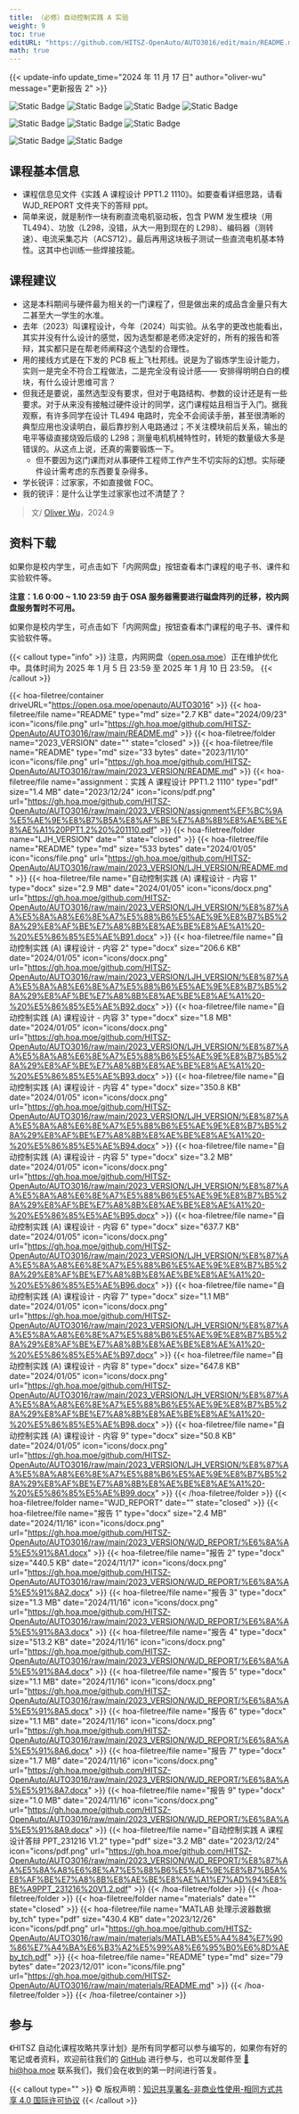 ```yaml
---
title: （必修）自动控制实践 A 实验
weight: 9
toc: true
editURL: "https://github.com/HITSZ-OpenAuto/AUTO3016/edit/main/README.md"
math: true
---
```


{{< update-info update_time="2024 年 11 月 17 日" author="oliver-wu" message="更新报告 2" >}}

<div class="img-div hx-mt-4 hx-flex-row hx-justify-start hx-items-center">

![Static Badge](https://img.shields.io/badge/%E8%80%83%E6%9F%A5%E8%AF%BE-green)
![Static Badge](https://img.shields.io/badge/%E8%AF%BE%E7%A8%8B%E8%AE%BE%E8%AE%A1-green)
![Static Badge](https://img.shields.io/badge/%E5%AD%A6%E5%88%86（21%E7%BA%A7）-1-moccasin)
![Static Badge](https://img.shields.io/badge/%E5%AD%A6%E5%88%86（22%E7%BA%A7）-1.5-moccasin)

![Static Badge](https://img.shields.io/badge/%E6%88%90%E7%BB%A9%E6%9E%84%E6%88%90-gold)  ![Static Badge](https://img.shields.io/badge/%E5%AE%9E%E9%AA%8C%E6%8A%A5%E5%91%8A-10%25*9=90%25-wheat)  ![Static Badge](https://img.shields.io/badge/%E7%AD%94%E8%BE%A9-10%25-wheat)

![Static Badge](https://img.shields.io/badge/%E6%80%BB%E5%AD%A6%E6%97%B640-gold)   ![Static Badge](https://img.shields.io/badge/%E5%AE%9E%E9%AA%8C4%E5%AD%A6%E6%97%B6*10-moccasin)

</div>

## 课程基本信息
- 课程信息见文件《实践 A 课程设计 PPT1.2  1110》。如要查看详细思路，请看 WJD_REPORT 文件夹下的答辩 ppt。
- 简单来说，就是制作一块有刷直流电机驱动板，包含 PWM 发生模块（用 TL494）、功放（L298，没错，从大一用到现在的 L298）、编码器（测转速）、电流采集芯片（ACS712）。最后再用这块板子测试一些直流电机基本特性。这其中也训练一些焊接技能。

## 课程建议
- 这是本科期间与硬件最为相关的一门课程了，但是做出来的成品含金量只有大二甚至大一学生的水准。
- 去年（2023）叫课程设计，今年（2024）叫实验。从名字的更改也能看出，其实并没有什么设计的感觉，因为选型都是老师决定好的，所有的报告和答辩，其实都只是在帮老师阐释这个选型的合理性。
- 用的接线方式是在下发的 PCB 板上飞杜邦线。说是为了锻炼学生设计能力，实则一是完全不符合工程做法，二是完全没有设计感—— 安排得明明白白的模块，有什么设计思维可言？
- 但我还是要说，虽然选型没有要求，但对于电路结构、参数的设计还是有一些要求。对于从来没有接触过硬件设计的同学，这门课程姑且相当于入门。据我观察，有许多同学在设计 TL494 电路时，完全不会阅读手册，甚至很清晰的典型应用也没读明白，最后靠抄别人电路通过；不关注模块前后关系，输出的电平等级直接烧毁后级的 L298；测量电机机械特性时，转矩的数量级大多是错误的。从这点上说，还真的需要锻炼一下。
  - 但不要因为这门课而对从事硬件工程师工作产生不切实际的幻想。实际硬件设计需考虑的东西要复杂得多。
- 学长锐评：过家家，不如直接做 FOC。
- 我的锐评：是什么让学生过家家也过不清楚了？

> 文/ [Oliver Wu](https://www.github.com/OliverWu515)，2024.9

## 资料下载
如果你是校内学生，可点击如下「内网网盘」按钮查看本门课程的电子书、课件和实验软件等。

**注意：1.6 0:00 ~ 1.10 23:59 由于 OSA 服务器需要进行磁盘阵列的迁移，校内网盘服务暂时不可用。**

如果你是校内学生，可点击如下「内网网盘」按钮查看本门课程的电子书、课件和实验软件等。

{{< callout type="info" >}}
  注意，内网网盘（[open.osa.moe](https://open.osa.moe/openauto)）正在维护优化中。具体时间为 2025 年 1 月 5 日 23:59 至 2025 年 1 月 10 日 23:59。
{{< /callout >}}

{{< hoa-filetree/container driveURL="https://open.osa.moe/openauto/AUTO3016" >}}
  {{< hoa-filetree/file name="README" type="md" size="2.7 KB" date="2024/09/23" icon="icons/file.png" url="https://gh.hoa.moe/github.com/HITSZ-OpenAuto/AUTO3016/raw/main/README.md" >}}
  {{< hoa-filetree/folder name="2023_VERSION" date="" state="closed" >}}
    {{< hoa-filetree/file name="README" type="md" size="33 bytes" date="2023/11/10" icon="icons/file.png" url="https://gh.hoa.moe/github.com/HITSZ-OpenAuto/AUTO3016/raw/main/2023_VERSION/README.md" >}}
    {{< hoa-filetree/file name="assignment：实践 A 课程设计 PPT1.2  1110" type="pdf" size="1.4 MB" date="2023/12/24" icon="icons/pdf.png" url="https://gh.hoa.moe/github.com/HITSZ-OpenAuto/AUTO3016/raw/main/2023_VERSION/assignment%EF%BC%9A%E5%AE%9E%E8%B7%B5A%E8%AF%BE%E7%A8%8B%E8%AE%BE%E8%AE%A1%20PPT1.2%20%201110.pdf" >}}
  {{< hoa-filetree/folder name="LJH_VERSION" date="" state="closed" >}}
    {{< hoa-filetree/file name="README" type="md" size="533 bytes" date="2024/01/05" icon="icons/file.png" url="https://gh.hoa.moe/github.com/HITSZ-OpenAuto/AUTO3016/raw/main/2023_VERSION/LJH_VERSION/README.md" >}}
    {{< hoa-filetree/file name="自动控制实践 (A) 课程设计 - 内容 1" type="docx" size="2.9 MB" date="2024/01/05" icon="icons/docx.png" url="https://gh.hoa.moe/github.com/HITSZ-OpenAuto/AUTO3016/raw/main/2023_VERSION/LJH_VERSION/%E8%87%AA%E5%8A%A8%E6%8E%A7%E5%88%B6%E5%AE%9E%E8%B7%B5%28A%29%E8%AF%BE%E7%A8%8B%E8%AE%BE%E8%AE%A1%20-%20%E5%86%85%E5%AE%B91.docx" >}}
    {{< hoa-filetree/file name="自动控制实践 (A) 课程设计 - 内容 2" type="docx" size="206.6 KB" date="2024/01/05" icon="icons/docx.png" url="https://gh.hoa.moe/github.com/HITSZ-OpenAuto/AUTO3016/raw/main/2023_VERSION/LJH_VERSION/%E8%87%AA%E5%8A%A8%E6%8E%A7%E5%88%B6%E5%AE%9E%E8%B7%B5%28A%29%E8%AF%BE%E7%A8%8B%E8%AE%BE%E8%AE%A1%20-%20%E5%86%85%E5%AE%B92.docx" >}}
    {{< hoa-filetree/file name="自动控制实践 (A) 课程设计 - 内容 3" type="docx" size="1.8 MB" date="2024/01/05" icon="icons/docx.png" url="https://gh.hoa.moe/github.com/HITSZ-OpenAuto/AUTO3016/raw/main/2023_VERSION/LJH_VERSION/%E8%87%AA%E5%8A%A8%E6%8E%A7%E5%88%B6%E5%AE%9E%E8%B7%B5%28A%29%E8%AF%BE%E7%A8%8B%E8%AE%BE%E8%AE%A1%20-%20%E5%86%85%E5%AE%B93.docx" >}}
    {{< hoa-filetree/file name="自动控制实践 (A) 课程设计 - 内容 4" type="docx" size="350.8 KB" date="2024/01/05" icon="icons/docx.png" url="https://gh.hoa.moe/github.com/HITSZ-OpenAuto/AUTO3016/raw/main/2023_VERSION/LJH_VERSION/%E8%87%AA%E5%8A%A8%E6%8E%A7%E5%88%B6%E5%AE%9E%E8%B7%B5%28A%29%E8%AF%BE%E7%A8%8B%E8%AE%BE%E8%AE%A1%20-%20%E5%86%85%E5%AE%B94.docx" >}}
    {{< hoa-filetree/file name="自动控制实践 (A) 课程设计 - 内容 5" type="docx" size="3.2 MB" date="2024/01/05" icon="icons/docx.png" url="https://gh.hoa.moe/github.com/HITSZ-OpenAuto/AUTO3016/raw/main/2023_VERSION/LJH_VERSION/%E8%87%AA%E5%8A%A8%E6%8E%A7%E5%88%B6%E5%AE%9E%E8%B7%B5%28A%29%E8%AF%BE%E7%A8%8B%E8%AE%BE%E8%AE%A1%20-%20%E5%86%85%E5%AE%B95.docx" >}}
    {{< hoa-filetree/file name="自动控制实践 (A) 课程设计 - 内容 6" type="docx" size="637.7 KB" date="2024/01/05" icon="icons/docx.png" url="https://gh.hoa.moe/github.com/HITSZ-OpenAuto/AUTO3016/raw/main/2023_VERSION/LJH_VERSION/%E8%87%AA%E5%8A%A8%E6%8E%A7%E5%88%B6%E5%AE%9E%E8%B7%B5%28A%29%E8%AF%BE%E7%A8%8B%E8%AE%BE%E8%AE%A1%20-%20%E5%86%85%E5%AE%B96.docx" >}}
    {{< hoa-filetree/file name="自动控制实践 (A) 课程设计 - 内容 7" type="docx" size="1.1 MB" date="2024/01/05" icon="icons/docx.png" url="https://gh.hoa.moe/github.com/HITSZ-OpenAuto/AUTO3016/raw/main/2023_VERSION/LJH_VERSION/%E8%87%AA%E5%8A%A8%E6%8E%A7%E5%88%B6%E5%AE%9E%E8%B7%B5%28A%29%E8%AF%BE%E7%A8%8B%E8%AE%BE%E8%AE%A1%20-%20%E5%86%85%E5%AE%B97.docx" >}}
    {{< hoa-filetree/file name="自动控制实践 (A) 课程设计 - 内容 8" type="docx" size="647.8 KB" date="2024/01/05" icon="icons/docx.png" url="https://gh.hoa.moe/github.com/HITSZ-OpenAuto/AUTO3016/raw/main/2023_VERSION/LJH_VERSION/%E8%87%AA%E5%8A%A8%E6%8E%A7%E5%88%B6%E5%AE%9E%E8%B7%B5%28A%29%E8%AF%BE%E7%A8%8B%E8%AE%BE%E8%AE%A1%20-%20%E5%86%85%E5%AE%B98.docx" >}}
    {{< hoa-filetree/file name="自动控制实践 (A) 课程设计 - 内容 9" type="docx" size="50.8 KB" date="2024/01/05" icon="icons/docx.png" url="https://gh.hoa.moe/github.com/HITSZ-OpenAuto/AUTO3016/raw/main/2023_VERSION/LJH_VERSION/%E8%87%AA%E5%8A%A8%E6%8E%A7%E5%88%B6%E5%AE%9E%E8%B7%B5%28A%29%E8%AF%BE%E7%A8%8B%E8%AE%BE%E8%AE%A1%20-%20%E5%86%85%E5%AE%B99.docx" >}}
  {{< /hoa-filetree/folder >}}
  {{< hoa-filetree/folder name="WJD_REPORT" date="" state="closed" >}}
    {{< hoa-filetree/file name="报告 1" type="docx" size="2.4 MB" date="2024/11/16" icon="icons/docx.png" url="https://gh.hoa.moe/github.com/HITSZ-OpenAuto/AUTO3016/raw/main/2023_VERSION/WJD_REPORT/%E6%8A%A5%E5%91%8A1.docx" >}}
    {{< hoa-filetree/file name="报告 2" type="docx" size="440.5 KB" date="2024/11/17" icon="icons/docx.png" url="https://gh.hoa.moe/github.com/HITSZ-OpenAuto/AUTO3016/raw/main/2023_VERSION/WJD_REPORT/%E6%8A%A5%E5%91%8A2.docx" >}}
    {{< hoa-filetree/file name="报告 3" type="docx" size="1.3 MB" date="2024/11/16" icon="icons/docx.png" url="https://gh.hoa.moe/github.com/HITSZ-OpenAuto/AUTO3016/raw/main/2023_VERSION/WJD_REPORT/%E6%8A%A5%E5%91%8A3.docx" >}}
    {{< hoa-filetree/file name="报告 4" type="docx" size="513.2 KB" date="2024/11/16" icon="icons/docx.png" url="https://gh.hoa.moe/github.com/HITSZ-OpenAuto/AUTO3016/raw/main/2023_VERSION/WJD_REPORT/%E6%8A%A5%E5%91%8A4.docx" >}}
    {{< hoa-filetree/file name="报告 5" type="docx" size="1.1 MB" date="2024/11/16" icon="icons/docx.png" url="https://gh.hoa.moe/github.com/HITSZ-OpenAuto/AUTO3016/raw/main/2023_VERSION/WJD_REPORT/%E6%8A%A5%E5%91%8A5.docx" >}}
    {{< hoa-filetree/file name="报告 6" type="docx" size="1.1 MB" date="2024/11/16" icon="icons/docx.png" url="https://gh.hoa.moe/github.com/HITSZ-OpenAuto/AUTO3016/raw/main/2023_VERSION/WJD_REPORT/%E6%8A%A5%E5%91%8A6.docx" >}}
    {{< hoa-filetree/file name="报告 7" type="docx" size="1.7 MB" date="2024/11/16" icon="icons/docx.png" url="https://gh.hoa.moe/github.com/HITSZ-OpenAuto/AUTO3016/raw/main/2023_VERSION/WJD_REPORT/%E6%8A%A5%E5%91%8A7.docx" >}}
    {{< hoa-filetree/file name="报告 9" type="docx" size="1.0 MB" date="2024/11/16" icon="icons/docx.png" url="https://gh.hoa.moe/github.com/HITSZ-OpenAuto/AUTO3016/raw/main/2023_VERSION/WJD_REPORT/%E6%8A%A5%E5%91%8A9.docx" >}}
    {{< hoa-filetree/file name="自动控制实践 A 课程设计答辩 PPT_231216 V1.2" type="pdf" size="3.2 MB" date="2023/12/24" icon="icons/pdf.png" url="https://gh.hoa.moe/github.com/HITSZ-OpenAuto/AUTO3016/raw/main/2023_VERSION/WJD_REPORT/%E8%87%AA%E5%8A%A8%E6%8E%A7%E5%88%B6%E5%AE%9E%E8%B7%B5A%E8%AF%BE%E7%A8%8B%E8%AE%BE%E8%AE%A1%E7%AD%94%E8%BE%A9PPT_231216%20V1.2.pdf" >}}
  {{< /hoa-filetree/folder >}}
  {{< /hoa-filetree/folder >}}
  {{< hoa-filetree/folder name="materials" date="" state="closed" >}}
    {{< hoa-filetree/file name="MATLAB 处理示波器数据 by_tch" type="pdf" size="430.4 KB" date="2023/12/26" icon="icons/pdf.png" url="https://gh.hoa.moe/github.com/HITSZ-OpenAuto/AUTO3016/raw/main/materials/MATLAB%E5%A4%84%E7%90%86%E7%A4%BA%E6%B3%A2%E5%99%A8%E6%95%B0%E6%8D%AEby_tch.pdf" >}}
    {{< hoa-filetree/file name="README" type="md" size="79 bytes" date="2023/12/01" icon="icons/file.png" url="https://gh.hoa.moe/github.com/HITSZ-OpenAuto/AUTO3016/raw/main/materials/README.md" >}}
  {{< /hoa-filetree/folder >}}
{{< /hoa-filetree/container >}}

## 参与

《HITSZ 自动化课程攻略共享计划》是所有同学都可以参与编写的，如果你有好的笔记或者资料，欢迎前往我们的 [GitHub](https://github.com/HITSZ-OpenAuto) 进行参与，也可以发邮件至 [📮hi@hoa.moe](mailto:hi@hoa.moe) 联系我们，我们会在收到的第一时间进行答复。

{{< callout type="" >}}
  © 版权声明：[知识共享署名-非商业性使用-相同方式共享 4.0 国际许可协议](https://creativecommons.org/licenses/by-nc-sa/4.0/)
{{< /callout >}}
